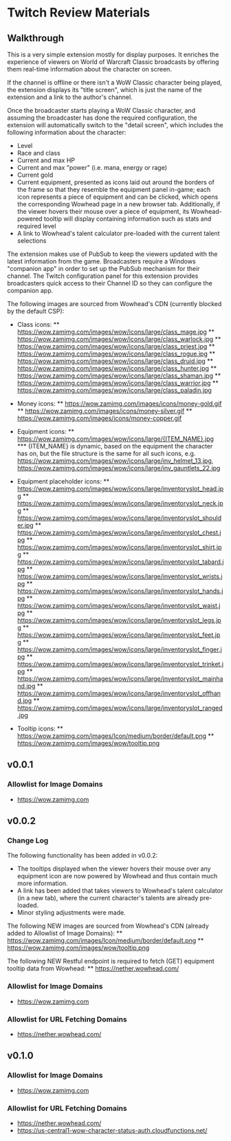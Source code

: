 # Twitch Review Materials

## Walkthrough

This is a very simple extension mostly for display purposes. It enriches the experience of viewers on World of Warcraft Classic broadcasts by offering them real-time information about the character on screen.

If the channel is offline or there isn't a WoW Classic character being played, the extension displays its "title screen", which is just the name of the extension and a link to the author's channel.

Once the broadcaster starts playing a WoW Classic character, and assuming the broadcaster has done the required configuration, the extension will automatically switch to the "detail screen", which includes the following information about the character:
* Level
* Race and class
* Current and max HP
* Current and max "power" (i.e. mana, energy or rage)
* Current gold
* Current equipment, presented as icons laid out around the borders of the frame so that they resemble the equipment panel in-game; each icon represents a piece of equipment and can be clicked, which opens the corresponding Wowhead page in a new browser tab. Additionally, if the viewer hovers their mouse over a piece of equipment, its Wowhead-powered tooltip will display containing information such as stats and required level
* A link to Wowhead's talent calculator pre-loaded with the current talent selections

The extension makes use of PubSub to keep the viewers updated with the latest information from the game. Broadcasters require a Windows "companion app" in order to set up the PubSub mechanism for their channel. The Twitch configuration panel for this extension provides broadcasters quick access to their Channel ID so they can configure the companion app.

The following images are sourced from Wowhead's CDN (currently blocked by the default CSP):
* Class icons:
** https://wow.zamimg.com/images/wow/icons/large/class_mage.jpg
** https://wow.zamimg.com/images/wow/icons/large/class_warlock.jpg
** https://wow.zamimg.com/images/wow/icons/large/class_priest.jpg
** https://wow.zamimg.com/images/wow/icons/large/class_rogue.jpg
** https://wow.zamimg.com/images/wow/icons/large/class_druid.jpg
** https://wow.zamimg.com/images/wow/icons/large/class_hunter.jpg
** https://wow.zamimg.com/images/wow/icons/large/class_shaman.jpg
** https://wow.zamimg.com/images/wow/icons/large/class_warrior.jpg
** https://wow.zamimg.com/images/wow/icons/large/class_paladin.jpg

* Money icons:
** https://wow.zamimg.com/images/icons/money-gold.gif
** https://wow.zamimg.com/images/icons/money-silver.gif
** https://wow.zamimg.com/images/icons/money-copper.gif

* Equipment icons:
** https://wow.zamimg.com/images/wow/icons/large/{ITEM_NAME}.jpg
*** {ITEM_NAME} is dynamic, based on the equipment the character has on, but the file structure is the same for all such icons, e.g. https://wow.zamimg.com/images/wow/icons/large/inv_helmet_13.jpg, https://wow.zamimg.com/images/wow/icons/large/inv_gauntlets_22.jpg

* Equipment placeholder icons:
** https://wow.zamimg.com/images/wow/icons/large/inventoryslot_head.jpg
** https://wow.zamimg.com/images/wow/icons/large/inventoryslot_neck.jpg
** https://wow.zamimg.com/images/wow/icons/large/inventoryslot_shoulder.jpg
** https://wow.zamimg.com/images/wow/icons/large/inventoryslot_chest.jpg
** https://wow.zamimg.com/images/wow/icons/large/inventoryslot_shirt.jpg
** https://wow.zamimg.com/images/wow/icons/large/inventoryslot_tabard.jpg
** https://wow.zamimg.com/images/wow/icons/large/inventoryslot_wrists.jpg
** https://wow.zamimg.com/images/wow/icons/large/inventoryslot_hands.jpg
** https://wow.zamimg.com/images/wow/icons/large/inventoryslot_waist.jpg
** https://wow.zamimg.com/images/wow/icons/large/inventoryslot_legs.jpg
** https://wow.zamimg.com/images/wow/icons/large/inventoryslot_feet.jpg
** https://wow.zamimg.com/images/wow/icons/large/inventoryslot_finger.jpg
** https://wow.zamimg.com/images/wow/icons/large/inventoryslot_trinket.jpg
** https://wow.zamimg.com/images/wow/icons/large/inventoryslot_mainhand.jpg
** https://wow.zamimg.com/images/wow/icons/large/inventoryslot_offhand.jpg
** https://wow.zamimg.com/images/wow/icons/large/inventoryslot_ranged.jpg

* Tooltip icons:
** https://wow.zamimg.com/images/Icon/medium/border/default.png
** https://wow.zamimg.com/images/wow/tooltip.png

## v0.0.1

### Allowlist for Image Domains

* https://wow.zamimg.com

## v0.0.2

### Change Log

The following functionality has been added in v0.0.2:
* The tooltips displayed when the viewer hovers their mouse over any equipment icon are now powered by Wowhead and thus contain much more information.
* A link has been added that takes viewers to Wowhead's talent calculator (in a new tab), where the current character's talents are already pre-loaded.
* Minor styling adjustments were made.

The following NEW images are sourced from Wowhead's CDN (already added to Allowlist of Image Domains):
** https://wow.zamimg.com/images/Icon/medium/border/default.png
** https://wow.zamimg.com/images/wow/tooltip.png

The following NEW Restful endpoint is required to fetch (GET) equipment tooltip data from Wowhead:
** https://nether.wowhead.com/

### Allowlist for Image Domains

* https://wow.zamimg.com

### Allowlist for URL Fetching Domains

* https://nether.wowhead.com/

## v0.1.0

### Allowlist for Image Domains

* https://wow.zamimg.com

### Allowlist for URL Fetching Domains

* https://nether.wowhead.com/
* https://us-central1-wow-character-status-auth.cloudfunctions.net/
